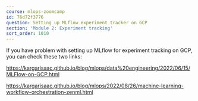 ```yaml
---
course: mlops-zoomcamp
id: 76d72f3776
question: Setting up MLflow experiment tracker on GCP
section: 'Module 2: Experiment tracking'
sort_order: 1010
---
```


If you have problem with setting up MLflow for experiment tracking on GCP, you can check these two links:

https://kargarisaac.github.io/blog/mlops/data%20engineering/2022/06/15/MLFlow-on-GCP.html

https://kargarisaac.github.io/blog/mlops/2022/08/26/machine-learning-workflow-orchestration-zenml.html

